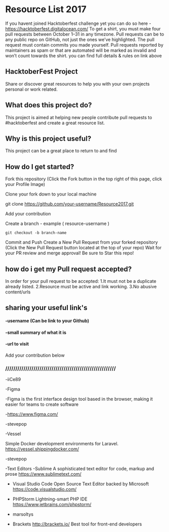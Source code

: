 # Resource List 2017

If you havent joined Hacktoberfest challenge yet you can do so here - https://hacktoberfest.digitalocean.com/
To get a shirt, you must make four pull requests between October 1–31 in any timezone. 
Pull requests can be to any public repo on GitHub, not just the ones we’ve highlighted. The pull request must contain commits you made yourself. Pull requests reported by maintainers as spam or that are automated will be marked as invalid and won’t count towards the shirt. you can find full details & rules on link above

## HacktoberFest Project
Share or discover great resources to help you with your own projects personal or work related.

## What does this project do?
This project is aimed at helping new people contribute pull requests to #hacktoberfest and create a great resource list.

## Why is this project useful?
This project can be a great place to return to and find

## How do I get started?
Fork this repository (Click the Fork button in the top right of this page, click your Profile Image)

Clone your fork down to your local machine

git clone https://github.com/your-username/Resource2017.git

Add your contribution

Create a branch - example ( resource-username )

<code>git checkout -b branch-name</code>

Commit and Push
Create a New Pull Request from your forked repository (Click the New Pull Request button located at the top of your repo)
Wait for your PR review and merge approval!
Be sure to Star this repo!

## how do i get my Pull request accepted?
In order for your pull request to be accepted:
1.It must not be a duplicate already listed.
2.Resource must be active and link working.
3.No abusive content/urls

## sharing your useful link's

#### -username (Can be link to your Github)

#### -small summary of what it is

#### -url to visit

Add your contribution below

### ///////////////////////////////////////////////////////

-iiCe89

-Figma

-Figma is the first interface design tool based in the browser, making it easier for teams to create software

-https://www.figma.com/

-stevepop

-Vessel

Simple Docker development environments for Laravel.
https://vessel.shippingdocker.com/

-stevepop

-Text Editors
-Sublime 
A sophisticated text editor for code, markup and prose
https://www.sublimetext.com/

- Visual Studio Code
Open Source Text Editor backed by Microsoft
https://code.visualstudio.com/

- PHPStorm
Lightning-smart PHP IDE
https://www.jetbrains.com/phpstorm/

- marsoltys
- Brackets http://brackets.io/ Best tool for front-end developers



